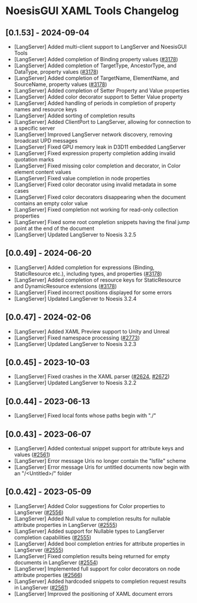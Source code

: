 # NoesisGUI XAML Tools Changelog
 
## [0.1.53] - 2024-09-04

- [LangServer] Added multi-client support to LangServer and NoesisGUI Tools
- [LangServer] Added completion of Binding property values ([#3178](https://www.noesisengine.com/bugs/view.php?id=3178))
- [LangServer] Added completion of TargetType, AncestorType, and DataType, property values ([#3178](https://www.noesisengine.com/bugs/view.php?id=3178))
- [LangServer] Added completion of TargetName, ElementName, and SourceName, property values ([#3178](https://www.noesisengine.com/bugs/view.php?id=3178))
- [LangServer] Added completion of Setter Property and Value properties
- [LangServer] Added color decorator support to Setter Value property
- [LangServer] Added handling of periods in completion of property names and resource keys
- [LangServer] Added sorting of completion results
- [LangServer] Added ClientPort to LangServer, allowing for connection to a specific server
- [LangServer] Improved LangServer network discovery, removing broadcast UPD messages
- [LangServer] Fixed GPU memory leak in D3D11 embedded LangServer
- [LangServer] Fixed expression property completion adding invalid quotation marks
- [LangServer] Fixed missing color completion and decorator, in Color element content values 
- [LangServer] Fixed value completion in node properties
- [LangServer] Fixed color decorator using invalid metadata in some cases
- [LangServer] Fixed color decorators disappearing when the document contains an empty color value
- [LangServer] Fixed completion not working for read-only collection properties
- [LangServer] Fixed some root completion snippets having the final jump point at the end of the document
- [LangServer] Updated LangServer to Noesis 3.2.5
 
## [0.0.49] - 2024-06-20

- [LangServer] Added completion for expressions (Binding, StaticResource etc.), including types, and properties ([#3178](https://www.noesisengine.com/bugs/view.php?id=3178))
- [LangServer] Added completion of resource keys for StaticResource and DynamicResource extensions ([#3178](https://www.noesisengine.com/bugs/view.php?id=3178))
- [LangServer] Fixed incorrect positions displayed for some errors
- [LangServer] Updated LangServer to Noesis 3.2.4
 
## [0.0.47] - 2024-02-06

- [LangServer] Added XAML Preview support to Unity and Unreal
- [LangServer] Fixed namespace processing ([#2773](https://www.noesisengine.com/bugs/view.php?id=2773))
- [LangServer] Updated LangServer to Noesis 3.2.3
 
## [0.0.45] - 2023-10-03

- [LangServer] Fixed crashes in the XAML parser ([#2624](https://www.noesisengine.com/bugs/view.php?id=2624), [#2672](https://www.noesisengine.com/bugs/view.php?id=2672))
- [LangServer] Updated LangServer to Noesis 3.2.2

## [0.0.44] - 2023-06-13

- [LangServer] Fixed local fonts whose paths begin with "./"
 
## [0.0.43] - 2023-06-07

- [LangServer] Added contextual snippet support for attribute keys and values ([#2561](https://www.noesisengine.com/bugs/view.php?id=2561))
- [LangServer] Error message Uris no longer contain the "lsfile" scheme
- [LangServer] Error message Uris for untitled documents now begin with an "/&#60;Untitled&#62;/" folder

## [0.0.42] - 2023-05-09

- [LangServer] Added Color suggestions for Color properties to LangServer ([#2556](https://www.noesisengine.com/bugs/view.php?id=2556))
- [LangServer] Added Null value to completion results for nullable attribute properties in LangServer ([#2555](https://www.noesisengine.com/bugs/view.php?id=2555))
- [LangServer] Added support for Nullable types to LangServer completion capabilities ([#2555](https://www.noesisengine.com/bugs/view.php?id=2555))
- [LangServer] Added bool completion entries for attribute properties in LangServer ([#2555](https://www.noesisengine.com/bugs/view.php?id=2555))
- [LangServer] Fixed completion results being returned for empty documents in LangServer ([#2554](https://www.noesisengine.com/bugs/view.php?id=2554))
- [LangServer] Implemented full support for color decorators on node attribute properties ([#2566](https://www.noesisengine.com/bugs/view.php?id=2566))
- [LangServer] Added hardcoded snippets to completion request results in LangServer ([#2561](https://www.noesisengine.com/bugs/view.php?id=2561))
- [LangServer] Improved the positioning of XAML document errors